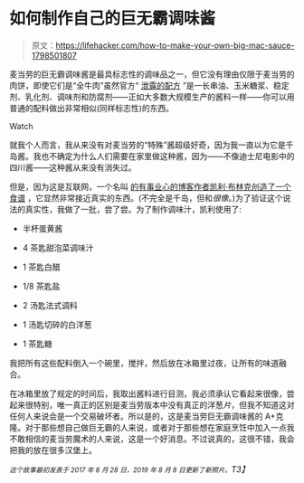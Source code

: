 # 如何制作自己的巨无霸调味酱

> 原文：<https://lifehacker.com/how-to-make-your-own-big-mac-sauce-1798501807>

麦当劳的巨无霸调味酱是最具标志性的调味品之一，但它没有理由仅限于麦当劳的肉饼，即使它们是“全牛肉”虽然官方“ [泄露的配方](https://www.thesun.co.uk/living/4306616/mcdonalds-secret-big-mac-sauce-recipe-has-been-leaked-online-and-heres-how-you-can-make-it-at-home/) ”是一长串油、玉米糖浆、稳定剂、乳化剂、调味剂和防腐剂——正如大多数大规模生产的酱料一样——你可以用普通的配料做出非常相似(同样标志性)的东西。

Watch

就我个人而言，我从来没有对麦当劳的“特殊”酱超级好奇，因为我一直以为它是千岛酱。我也不确定为什么人们需要在家里做这种酱，因为——不像迪士尼电影中的四川酱——这种酱从来没有消失过。

但是，因为这是互联网，一个名叫 [的有事业心的博客作者凯利·布林克创造了一个食谱](https://www.momdeals.com/secret-menu/mcdonalds-secret-big-mac-sauce-leaked-4576) ，它显然非常接近真实的东西。(不完全是千岛，但和*很像*。)为了验证这个说法的真实性，我做了一批，尝了尝。为了制作调味汁，凯利使用了:

*   半杯蛋黄酱
*   4 茶匙甜泡菜调味汁
*   1 茶匙白醋
*   1/8 茶匙盐

*   2 汤匙法式调料
*   1 汤匙切碎的白洋葱

*   1 茶匙糖

我把所有这些配料倒入一个碗里，搅拌，然后放在冰箱里过夜，让所有的味道融合。

在冰箱里放了规定的时间后，我取出酱料进行目测，我必须承认它看起来很像，尝起来很特别，唯一真正的区别是麦当劳版本中没有真正的洋葱*片*，但我不知道这对任何人来说会是一个交易破坏者。所以是的，这是麦当劳巨无霸调味酱的 A+克隆。对于那些想自己做巨无霸的人来说，或者对于那些想在家庭烹饪中加入一点我不敢相信的麦当劳魔术的人来说，这是一个好消息。不过说真的，这很不错，我会把我的放在很多汉堡上。

*<small>这个故事最初发表于 2017 年 8 月 28 日，2019 年 8 月 8 日更新了新照片。</small>T3】*